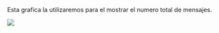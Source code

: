 Esta grafica la utilizaremos para el mostrar el numero total de mensajes.

<img src="https://github.com/EliassReque/FinalProject/blob/master/Graficas/Images/Grafica1.0.PNG">
